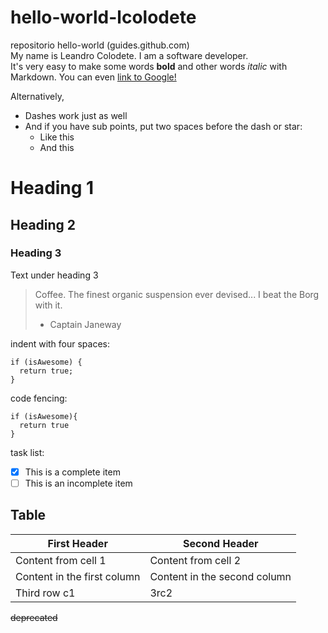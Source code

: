 # hello-world-lcolodete
repositorio hello-world (guides.github.com)  
My name is Leandro Colodete. I am a software developer.  
It's very easy to make some words **bold** and other words *italic* with Markdown. You can even [link to Google!](http://google.com)  
  
Alternatively,
- Dashes work just as well
- And if you have sub points, put two spaces before the dash or star:
  - Like this
  - And this
  
# Heading 1
## Heading 2
### Heading 3
Text under heading 3
> Coffee. The finest organic suspension ever devised... I beat the Borg with it.
> - Captain Janeway

indent with four spaces:  

    if (isAwesome) {
      return true;
    }

code fencing:  
```
if (isAwesome){
  return true
}
```

task list:

- [x] This is a complete item
- [ ] This is an incomplete item
  
## Table
First Header | Second Header
------------ | -------------
Content from cell 1 | Content from cell 2
Content in the first column | Content in the second column
Third row c1 | 3rc2

~~deprecated~~
